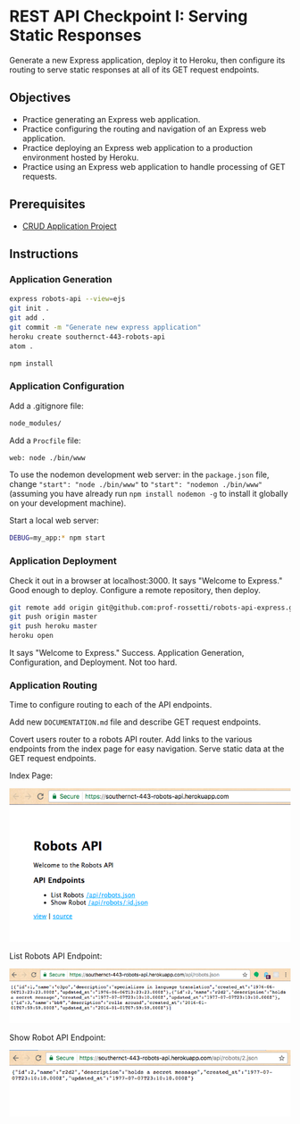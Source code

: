 # REST API Checkpoint I: Serving Static Responses

Generate a new Express application, deploy it to Heroku, then configure its routing to serve static responses at all of its GET request endpoints.

## Objectives

  + Practice generating an Express web application.
  + Practice configuring the routing and navigation of an Express web application.
  + Practice deploying an Express web application to a production environment hosted by Heroku.
  + Practice using an Express web application to handle processing of GET requests.

## Prerequisites

  + [CRUD Application Project](/projects/crud-application/project.md)

## Instructions

### Application Generation

```` sh
express robots-api --view=ejs
git init .
git add .
git commit -m "Generate new express application"
heroku create southernct-443-robots-api
atom .
````

```` sh
npm install
````

### Application Configuration

Add a .gitignore file:

```` sh
node_modules/
````

Add a `Procfile` file:

```` sh
web: node ./bin/www
````

To use the nodemon development web server: in the `package.json` file, change `"start": "node ./bin/www"` to `"start": "nodemon ./bin/www"` (assuming you have already run `npm install nodemon -g` to install it globally on your development machine).

Start a local web server:

```` sh
DEBUG=my_app:* npm start
````

### Application Deployment

Check it out in a browser at localhost:3000. It says "Welcome to Express." Good enough to deploy. Configure a remote repository, then deploy.

```` sh
git remote add origin git@github.com:prof-rossetti/robots-api-express.git
git push origin master
git push heroku master
heroku open
````

It says "Welcome to Express." Success. Application Generation, Configuration, and Deployment. Not too hard.

### Application Routing

Time to configure routing to each of the API endpoints.

Add new `DOCUMENTATION.md` file and describe GET request endpoints.

Covert users router to a robots API router. Add links to the various endpoints from the index page for easy navigation. Serve static data at the GET request endpoints.

Index Page:

![A homepage with a welcome heading and some links to various API endpoints](index-page.png)

List Robots API Endpoint:

![A JSON response containing an array of robot objects.](list-robots-endpoint.png)

Show Robot API Endpoint:

![A JSON response containing a robot object.](show-robot-endpoint.png)
